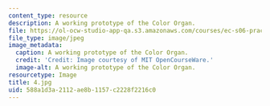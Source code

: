 ```yaml
---
content_type: resource
description: A working prototype of the Color Organ.
file: https://ol-ocw-studio-app-qa.s3.amazonaws.com/courses/ec-s06-practical-electronics-fall-2004/588a1d3a2112ae8b1157c2228f2216c0_4.jpg
file_type: image/jpeg
image_metadata:
  caption: A working prototype of the Color Organ.
  credit: 'Credit: Image courtesy of MIT OpenCourseWare.'
  image-alt: A working prototype of the Color Organ.
resourcetype: Image
title: 4.jpg
uid: 588a1d3a-2112-ae8b-1157-c2228f2216c0
---
```

